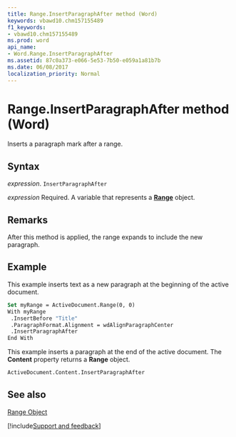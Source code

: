 ```yaml
---
title: Range.InsertParagraphAfter method (Word)
keywords: vbawd10.chm157155489
f1_keywords:
- vbawd10.chm157155489
ms.prod: word
api_name:
- Word.Range.InsertParagraphAfter
ms.assetid: 87c0a373-e066-5e53-7b50-e059a1a81b7b
ms.date: 06/08/2017
localization_priority: Normal
---
```



# Range.InsertParagraphAfter method (Word)

Inserts a paragraph mark after a range.


## Syntax

_expression_. `InsertParagraphAfter`

_expression_ Required. A variable that represents a **[Range](Word.Range.md)** object.


## Remarks

After this method is applied, the range expands to include the new paragraph.


## Example

This example inserts text as a new paragraph at the beginning of the active document.


```vb
Set myRange = ActiveDocument.Range(0, 0) 
With myRange 
 .InsertBefore "Title" 
 .ParagraphFormat.Alignment = wdAlignParagraphCenter 
 .InsertParagraphAfter 
End With
```

This example inserts a paragraph at the end of the active document. The  **Content** property returns a **Range** object.




```vb
ActiveDocument.Content.InsertParagraphAfter
```


## See also


[Range Object](Word.Range.md)

[!include[Support and feedback](~/includes/feedback-boilerplate.md)]